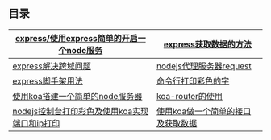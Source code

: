 ## 目录

| [express/使用express简单的开启一个node服务](./express/使用express简单的开启一个node服务.md) | [express获取数据的方法](./express/express获取数据的方法.md)  |
| ------------------------------------------------------------ | ------------------------------------------------------------ |
| [express解决跨域问题](./express/express解决跨域问题.md)      | [nodejs代理服务器request](./express/nodejs代理服务器request.md) |
| [express脚手架用法](./express/express脚手架用法.md)          | [命令行打印彩色的字](./express/命令行打印彩色的字.md)        |
| [使用koa搭建一个简单的node服务器](./koa/使用koa搭建一个简单的node服务器.md) | [koa-router的使用](./koa/koa-router的使用.md)                |
| [nodejs控制台打印彩色及使用koa实现端口和ip打印](./koa/nodejs控制台打印彩色及使用koa实现端口和ip打印.md) | [使用koa做一个简单的接口及获取数据](./koa/使用koa做一个简单的接口及获取数据.md) |

